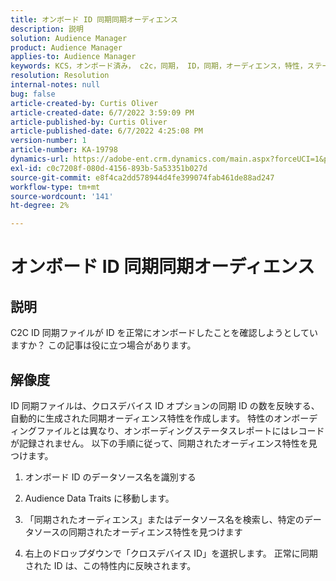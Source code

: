 ```yaml
---
title: オンボード ID 同期同期オーディエンス
description: 説明
solution: Audience Manager
product: Audience Manager
applies-to: Audience Manager
keywords: KCS，オンボード済み， c2c，同期， ID，同期，オーディエンス，特性，ステータス，レポート
resolution: Resolution
internal-notes: null
bug: false
article-created-by: Curtis Oliver
article-created-date: 6/7/2022 3:59:09 PM
article-published-by: Curtis Oliver
article-published-date: 6/7/2022 4:25:08 PM
version-number: 1
article-number: KA-19798
dynamics-url: https://adobe-ent.crm.dynamics.com/main.aspx?forceUCI=1&pagetype=entityrecord&etn=knowledgearticle&id=121a99be-7ae6-ec11-bb3c-000d3a3bdf44
exl-id: c0c7208f-080d-4156-893b-5a53351b027d
source-git-commit: e8f4ca2dd578944d4fe399074fab461de88ad247
workflow-type: tm+mt
source-wordcount: '141'
ht-degree: 2%

---
```


# オンボード ID 同期同期オーディエンス

## 説明


C2C ID 同期ファイルが ID を正常にオンボードしたことを確認しようとしていますか？ この記事は役に立つ場合があります。




## 解像度


ID 同期ファイルは、クロスデバイス ID オプションの同期 ID の数を反映する、自動的に生成された同期オーディエンス特性を作成します。 特性のオンボーディングファイルとは異なり、オンボーディングステータスレポートにはレコードが記録されません。 以下の手順に従って、同期されたオーディエンス特性を見つけます。

1) オンボード ID のデータソース名を識別する

2) Audience Data Traits に移動します。

3) 「同期されたオーディエンス」またはデータソース名を検索し、特定のデータソースの同期されたオーディエンス特性を見つけます

4) 右上のドロップダウンで「クロスデバイス ID」を選択します。 正常に同期された ID は、この特性内に反映されます。
